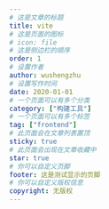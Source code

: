 ```yaml
---
# 这是文章的标题
title: vite
# 这是页面的图标
# icon: file
# 这是侧边栏的顺序
order: 1
# 设置作者
author: wushengzhu
# 设置写作时间
date: 2020-01-01
# 一个页面可以有多个分类
category: ["构建工具"]
# 一个页面可以有多个标签
tag: ["frontend"]
# 此页面会在文章列表置顶
sticky: true
# 此页面会出现在文章收藏中
star: true
# 你可以自定义页脚
footer: 这是测试显示的页脚
# 你可以自定义版权信息
copyright: 无版权
---
```

